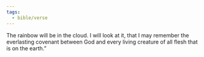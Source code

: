 ```yaml
---
tags:
  - bible/verse
---
```

The rainbow will be in the cloud. I will look at it, that I may remember the everlasting covenant between God and every living creature of all flesh that is on the earth.”
